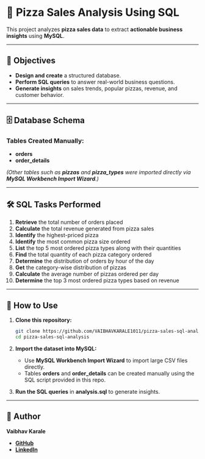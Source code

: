 # 🍕 **Pizza Sales Analysis Using SQL**  

This project analyzes **pizza sales data** to extract **actionable business insights** using **MySQL**.  


---

## 📌 **Objectives**  
- **Design and create** a structured database.  
- **Perform SQL queries** to answer real-world business questions.  
- **Generate insights** on sales trends, popular pizzas, revenue, and customer behavior.  

---

## 🗄️ **Database Schema**  

### **Tables Created Manually:**  
- **orders**  
- **order_details**  

*(Other tables such as **pizzas** and **pizza_types** were imported directly via **MySQL Workbench Import Wizard**.)*

---

## 🛠️ **SQL Tasks Performed**  

1. **Retrieve** the total number of orders placed  
2. **Calculate** the total revenue generated from pizza sales  
3. **Identify** the highest-priced pizza  
4. **Identify** the most common pizza size ordered  
5. **List** the top 5 most ordered pizza types along with their quantities  
6. **Find** the total quantity of each pizza category ordered  
7. **Determine** the distribution of orders by hour of the day  
8. **Get** the category-wise distribution of pizzas  
9. **Calculate** the average number of pizzas ordered per day  
10. **Determine** the top 3 most ordered pizza types based on revenue  

---

## 📄 **How to Use**  

1. **Clone this repository:**  
   ```bash
   git clone https://github.com/VAIBHAVKARALE1011/pizza-sales-sql-analysis.git
   cd pizza-sales-sql-analysis
   ```

2. **Import the dataset into MySQL:**  
   - Use **MySQL Workbench Import Wizard** to import large CSV files directly.  
   - Tables **orders** and **order_details** can be created manually using the SQL script provided in this repo.  

3. **Run the SQL queries** in **analysis.sql** to generate insights.  

---

## 👤 **Author**  

**Vaibhav Karale**  

- [**GitHub**](https://github.com/VAIBHAVKARALE1011)  
- [**LinkedIn**](https://www.linkedin.com/in/vaibhavkarale)  
